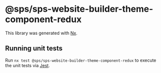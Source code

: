 # @sps/sps-website-builder-theme-component-redux

This library was generated with [Nx](https://nx.dev).

## Running unit tests

Run `nx test @sps/sps-website-builder-theme-component-redux` to execute the unit tests via [Jest](https://jestjs.io).
